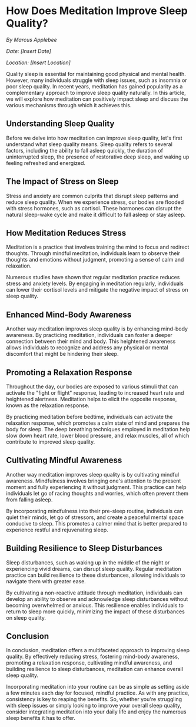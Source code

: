 # How Does Meditation Improve Sleep Quality?

*By Marcus Applebee*

*Date: [Insert Date]*

*Location: [Insert Location]*

Quality sleep is essential for maintaining good physical and mental health. However, many individuals struggle with sleep issues, such as insomnia or poor sleep quality. In recent years, meditation has gained popularity as a complementary approach to improve sleep quality naturally. In this article, we will explore how meditation can positively impact sleep and discuss the various mechanisms through which it achieves this.

## Understanding Sleep Quality

Before we delve into how meditation can improve sleep quality, let's first understand what sleep quality means. Sleep quality refers to several factors, including the ability to fall asleep quickly, the duration of uninterrupted sleep, the presence of restorative deep sleep, and waking up feeling refreshed and energized.

## The Impact of Stress on Sleep

Stress and anxiety are common culprits that disrupt sleep patterns and reduce sleep quality. When we experience stress, our bodies are flooded with stress hormones, such as cortisol. These hormones can disrupt the natural sleep-wake cycle and make it difficult to fall asleep or stay asleep.

## How Meditation Reduces Stress

Meditation is a practice that involves training the mind to focus and redirect thoughts. Through mindful meditation, individuals learn to observe their thoughts and emotions without judgment, promoting a sense of calm and relaxation.

Numerous studies have shown that regular meditation practice reduces stress and anxiety levels. By engaging in meditation regularly, individuals can lower their cortisol levels and mitigate the negative impact of stress on sleep quality.

## Enhanced Mind-Body Awareness

Another way meditation improves sleep quality is by enhancing mind-body awareness. By practicing meditation, individuals can foster a deeper connection between their mind and body. This heightened awareness allows individuals to recognize and address any physical or mental discomfort that might be hindering their sleep.

## Promoting a Relaxation Response

Throughout the day, our bodies are exposed to various stimuli that can activate the "fight or flight" response, leading to increased heart rate and heightened alertness. Meditation helps to elicit the opposite response, known as the relaxation response.

By practicing meditation before bedtime, individuals can activate the relaxation response, which promotes a calm state of mind and prepares the body for sleep. The deep breathing techniques employed in meditation help slow down heart rate, lower blood pressure, and relax muscles, all of which contribute to improved sleep quality.

## Cultivating Mindful Awareness

Another way meditation improves sleep quality is by cultivating mindful awareness. Mindfulness involves bringing one's attention to the present moment and fully experiencing it without judgment. This practice can help individuals let go of racing thoughts and worries, which often prevent them from falling asleep.

By incorporating mindfulness into their pre-sleep routine, individuals can quiet their minds, let go of stressors, and create a peaceful mental space conducive to sleep. This promotes a calmer mind that is better prepared to experience restful and rejuvenating sleep.

## Building Resilience to Sleep Disturbances

Sleep disturbances, such as waking up in the middle of the night or experiencing vivid dreams, can disrupt sleep quality. Regular meditation practice can build resilience to these disturbances, allowing individuals to navigate them with greater ease.

By cultivating a non-reactive attitude through meditation, individuals can develop an ability to observe and acknowledge sleep disturbances without becoming overwhelmed or anxious. This resilience enables individuals to return to sleep more quickly, minimizing the impact of these disturbances on sleep quality.

## Conclusion

In conclusion, meditation offers a multifaceted approach to improving sleep quality. By effectively reducing stress, fostering mind-body awareness, promoting a relaxation response, cultivating mindful awareness, and building resilience to sleep disturbances, meditation can enhance overall sleep quality.

Incorporating meditation into your routine can be as simple as setting aside a few minutes each day for focused, mindful practice. As with any practice, consistency is key to reaping the benefits. So, whether you're struggling with sleep issues or simply looking to improve your overall sleep quality, consider integrating meditation into your daily life and enjoy the numerous sleep benefits it has to offer.